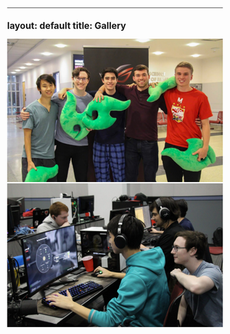 ---
layout: default
title: Gallery
----
<img src='assets/images/howitbe.jpeg'>
<img src='assets/images/lewk.jpeg'>